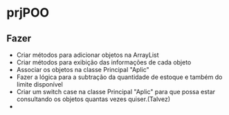 # prjPOO


## Fazer
- Criar métodos para adicionar objetos na ArrayList
- Criar métodos para exibição das informações de cada objeto
- Associar os objetos na classe Principal "Aplic"
- Fazer a lógica para a subtração da quantidade de estoque e também do limite disponível
- Criar um switch case na classe Principal "Aplic" para que possa estar consultando os objetos quantas vezes quiser.(Talvez)
-
